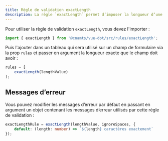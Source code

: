 ```yaml
---
title: Règle de validation exactLength
description: La règle `exactLength` permet d’imposer la longueur d’une chaîne de caractères.
---
```


<doc-tabs>

<doc-tab-item label="Utilisation">

Pour utiliser la règle de validation `exactLength`, vous devez l'importer :

```ts
import { exactLength } from '@cnamts/vue-dot/src/rules/exactLength';
```

Puis l'ajouter dans un tableau qui sera utilisé sur un champ de formulaire via la prop `rules` et passer en argument la longueur exacte que le champ doit avoir :

```ts
rules = [
	exactLength(lengthValue)
];
```

## Messages d’erreur

Vous pouvez modifier les messages d’erreur par défaut en passant en argument un objet contenant les messages d’erreur utilisés par cette règle de validation :

```ts
exactLengthRule = exactLength(lengthValue, ignoreSpaces, {
	default: (length: number) => `${length} caractères exactement`
});
```

</doc-tab-item>

<doc-tab-item label="API">
<doc-api name="rules/exact-length"></doc-api>
</doc-tab-item>

</doc-tabs>
